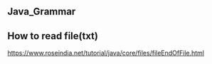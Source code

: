 ## Java_Grammar
## How to read file(txt)
https://www.roseindia.net/tutorial/java/core/files/fileEndOfFile.html
